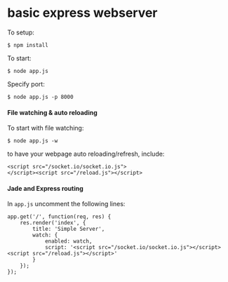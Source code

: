 # basic express webserver

To setup:

    $ npm install

To start:

    $ node app.js

Specify port:

    $ node app.js -p 8000

#### File watching & auto reloading

To start with file watching:

    $ node app.js -w

to have your webpage auto reloading/refresh, include:

    <script src="/socket.io/socket.io.js"> 
    </script><script src="/reload.js"></script>


#### Jade and Express routing

In `app.js` uncomment the following lines:

 
    app.get('/', function(req, res) {
        res.render('index', {
            title: 'Simple Server',
            watch: {
                enabled: watch,
                script: '<script src="/socket.io/socket.io.js"></script><script src="/reload.js"></script>'
            }
        });
    });
